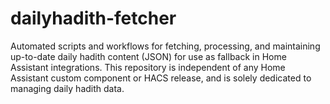 # dailyhadith-fetcher
Automated scripts and workflows for fetching, processing, and maintaining up-to-date daily hadith content (JSON) for use as fallback in Home Assistant integrations. This repository is independent of any Home Assistant custom component or HACS release, and is solely dedicated to managing daily hadith data.
